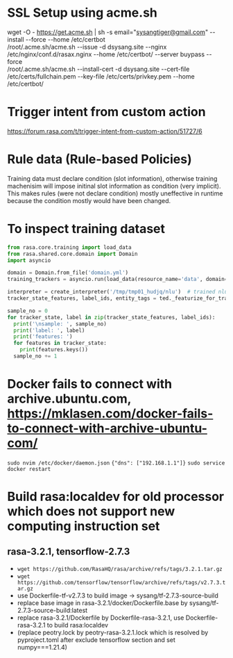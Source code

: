 # SSL Setup using acme.sh
wget -O -  https://get.acme.sh | sh -s email="sysangtiger@gmail.com" --install --force --home /etc/certbot  
/root/.acme.sh/acme.sh --issue -d dsysang.site --nginx /etc/nginx/conf.d/rasax.nginx --home /etc/certbot/ --server buypass --force  
/root/.acme.sh/acme.sh --install-cert -d dsysang.site --cert-file /etc/certs/fullchain.pem --key-file /etc/certs/privkey.pem --home /etc/certbot/

# Trigger intent from custom action
https://forum.rasa.com/t/trigger-intent-from-custom-action/51727/6

# Rule data (Rule-based Policies)
Training data must declare condition (slot information), otherwise training machenisim will impose initinal slot information as condition (very implicit).  
This makes rules (were not declare condition) mostly uneffective in runtime because the condition mostly would have been changed.

# To inspect training dataset

```python
from rasa.core.training import load_data
from rasa.shared.core.domain import Domain
import asyncio

domain = Domain.from_file('domain.yml')
training_trackers = asyncio.run(load_data(resource_name='data', domain=domain, augmentation_factor=0))

interpreter = create_interpreter('/tmp/tmp01_hudjq/nlu')  # trained nlu model
tracker_state_features, label_ids, entity_tags = ted._featurize_for_training(training_trackers, domain, interpreter)
```

```python
sample_no = 0
for tracker_state, label in zip(tracker_state_features, label_ids):
  print('\nsample: ', sample_no)
  print('label: ', label)
  print('features: ')
  for features in tracker_state:
    print(features.keys())
  sample_no += 1
```

# Docker fails to connect with archive.ubuntu.com, https://mklasen.com/docker-fails-to-connect-with-archive-ubuntu-com/
`sudo nvim /etc/docker/daemon.json`
`{"dns": ["192.168.1.1"]}`
`sudo service docker restart`

# Build rasa:localdev for old processor which does not support new computing instruction set
## rasa-3.2.1, tensorflow-2.7.3
- `wget https://github.com/RasaHQ/rasa/archive/refs/tags/3.2.1.tar.gz`
- `wget https://github.com/tensorflow/tensorflow/archive/refs/tags/v2.7.3.tar.gz`
- use Dockerfile-tf-v2.7.3 to build image -> sysang/tf-2.7.3-source-build
- replace base image in rasa-3.2.1/docker/Dockerfile.base by sysang/tf-2.7.3-source-build:latest
- replace rasa-3.2.1/Dockerfile by Dockerfile-rasa-3.2.1, use Dockerfile-rasa-3.2.1 to build rasa:localdev
- (replace peotry.lock by peotry-rasa-3.2.1.lock which is resolved by pyproject.toml after exclude tensorflow section and set numpy===1.21.4)
